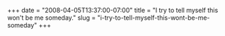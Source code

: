 +++
date = "2008-04-05T13:37:00-07:00"
title = "I try to tell myself this won't be me someday."
slug = "i-try-to-tell-myself-this-wont-be-me-someday"
+++


<object width="425" height="355"><param name="movie" value="http://www.youtube.com/v/EpeqPdVyQd0"></param><param name="wmode" value="transparent"></param><embed src="http://www.youtube.com/v/EpeqPdVyQd0" type="application/x-shockwave-flash" wmode="transparent" width="425" height="355"></embed></object>
